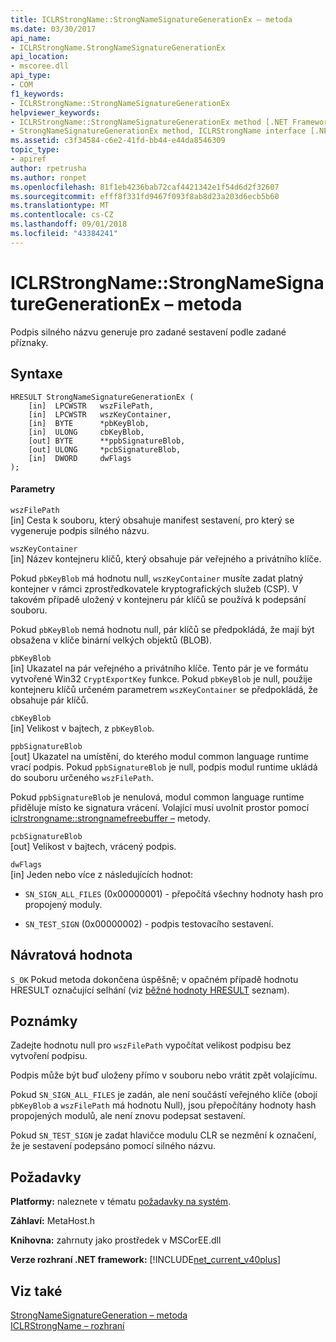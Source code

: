 ```yaml
---
title: ICLRStrongName::StrongNameSignatureGenerationEx – metoda
ms.date: 03/30/2017
api_name:
- ICLRStrongName.StrongNameSignatureGenerationEx
api_location:
- mscoree.dll
api_type:
- COM
f1_keywords:
- ICLRStrongName::StrongNameSignatureGenerationEx
helpviewer_keywords:
- ICLRStrongName::StrongNameSignatureGenerationEx method [.NET Framework hosting]
- StrongNameSignatureGenerationEx method, ICLRStrongName interface [.NET Framework hosting]
ms.assetid: c3f34584-c6e2-41fd-bb44-e44da8546309
topic_type:
- apiref
author: rpetrusha
ms.author: ronpet
ms.openlocfilehash: 81f1eb4236bab72caf4421342e1f54d6d2f32607
ms.sourcegitcommit: efff8f331fd9467f093f8ab8d23a203d6ecb5b60
ms.translationtype: MT
ms.contentlocale: cs-CZ
ms.lasthandoff: 09/01/2018
ms.locfileid: "43384241"
---
```

# <a name="iclrstrongnamestrongnamesignaturegenerationex-method"></a>ICLRStrongName::StrongNameSignatureGenerationEx – metoda
Podpis silného názvu generuje pro zadané sestavení podle zadané příznaky.  
  
## <a name="syntax"></a>Syntaxe  
  
```  
HRESULT StrongNameSignatureGenerationEx (  
    [in]  LPCWSTR   wszFilePath,  
    [in]  LPCWSTR   wszKeyContainer,  
    [in]  BYTE      *pbKeyBlob,  
    [in]  ULONG     cbKeyBlob,  
    [out] BYTE      **ppbSignatureBlob,  
    [out] ULONG     *pcbSignatureBlob,  
    [in]  DWORD     dwFlags  
);  
```  
  
#### <a name="parameters"></a>Parametry  
 `wszFilePath`  
 [in] Cesta k souboru, který obsahuje manifest sestavení, pro který se vygeneruje podpis silného názvu.  
  
 `wszKeyContainer`  
 [in] Název kontejneru klíčů, který obsahuje pár veřejného a privátního klíče.  
  
 Pokud `pbKeyBlob` má hodnotu null, `wszKeyContainer` musíte zadat platný kontejner v rámci zprostředkovatele kryptografických služeb (CSP). V takovém případě uložený v kontejneru pár klíčů se používá k podepsání souboru.  
  
 Pokud `pbKeyBlob` nemá hodnotu null, pár klíčů se předpokládá, že mají být obsažena v klíče binární velkých objektů (BLOB).  
  
 `pbKeyBlob`  
 [in] Ukazatel na pár veřejného a privátního klíče. Tento pár je ve formátu vytvořené Win32 `CryptExportKey` funkce. Pokud `pbKeyBlob` je null, použije kontejneru klíčů určeném parametrem `wszKeyContainer` se předpokládá, že obsahuje pár klíčů.  
  
 `cbKeyBlob`  
 [in] Velikost v bajtech, z `pbKeyBlob`.  
  
 `ppbSignatureBlob`  
 [out] Ukazatel na umístění, do kterého modul common language runtime vrací podpis. Pokud `ppbSignatureBlob` je null, podpis modul runtime ukládá do souboru určeného `wszFilePath`.  
  
 Pokud `ppbSignatureBlob` je nenulová, modul common language runtime přiděluje místo ke signatura vrácení. Volající musí uvolnit prostor pomocí [iclrstrongname::strongnamefreebuffer –](../../../../docs/framework/unmanaged-api/hosting/iclrstrongname-strongnamefreebuffer-method.md) metody.  
  
 `pcbSignatureBlob`  
 [out] Velikost v bajtech, vrácený podpis.  
  
 `dwFlags`  
 [in] Jeden nebo více z následujících hodnot:  
  
-   `SN_SIGN_ALL_FILES` (0x00000001) - přepočítá všechny hodnoty hash pro propojený moduly.  
  
-   `SN_TEST_SIGN` (0x00000002) - podpis testovacího sestavení.  
  
## <a name="return-value"></a>Návratová hodnota  
 `S_OK` Pokud metoda dokončena úspěšně; v opačném případě hodnotu HRESULT označující selhání (viz [běžné hodnoty HRESULT](https://go.microsoft.com/fwlink/?LinkId=213878) seznam).  
  
## <a name="remarks"></a>Poznámky  
 Zadejte hodnotu null pro `wszFilePath` vypočítat velikost podpisu bez vytvoření podpisu.  
  
 Podpis může být buď uloženy přímo v souboru nebo vrátit zpět volajícímu.  
  
 Pokud `SN_SIGN_ALL_FILES` je zadán, ale není součástí veřejného klíče (obojí `pbKeyBlob` a `wszFilePath` má hodnotu Null), jsou přepočítány hodnoty hash propojených modulů, ale není znovu podepsat sestavení.  
  
 Pokud `SN_TEST_SIGN` je zadat hlavičce modulu CLR se nezmění k označení, že je sestavení podepsáno pomocí silného názvu.  
  
## <a name="requirements"></a>Požadavky  
 **Platformy:** naleznete v tématu [požadavky na systém](../../../../docs/framework/get-started/system-requirements.md).  
  
 **Záhlaví:** MetaHost.h  
  
 **Knihovna:** zahrnuty jako prostředek v MSCorEE.dll  
  
 **Verze rozhraní .NET framework:** [!INCLUDE[net_current_v40plus](../../../../includes/net-current-v40plus-md.md)]  
  
## <a name="see-also"></a>Viz také  
 [StrongNameSignatureGeneration – metoda](../../../../docs/framework/unmanaged-api/hosting/iclrstrongname-strongnamesignaturegeneration-method.md)  
 [ICLRStrongName – rozhraní](../../../../docs/framework/unmanaged-api/hosting/iclrstrongname-interface.md)
